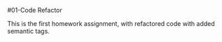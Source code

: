 
#01-Code Refactor

This is the first homework assignment, with refactored code with added semantic tags. 
